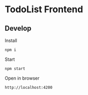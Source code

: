 # TodoList Frontend

## Develop

Install
```
npm i
```

Start
```
npm start
```

Open in browser
```
http://localhost:4200
```